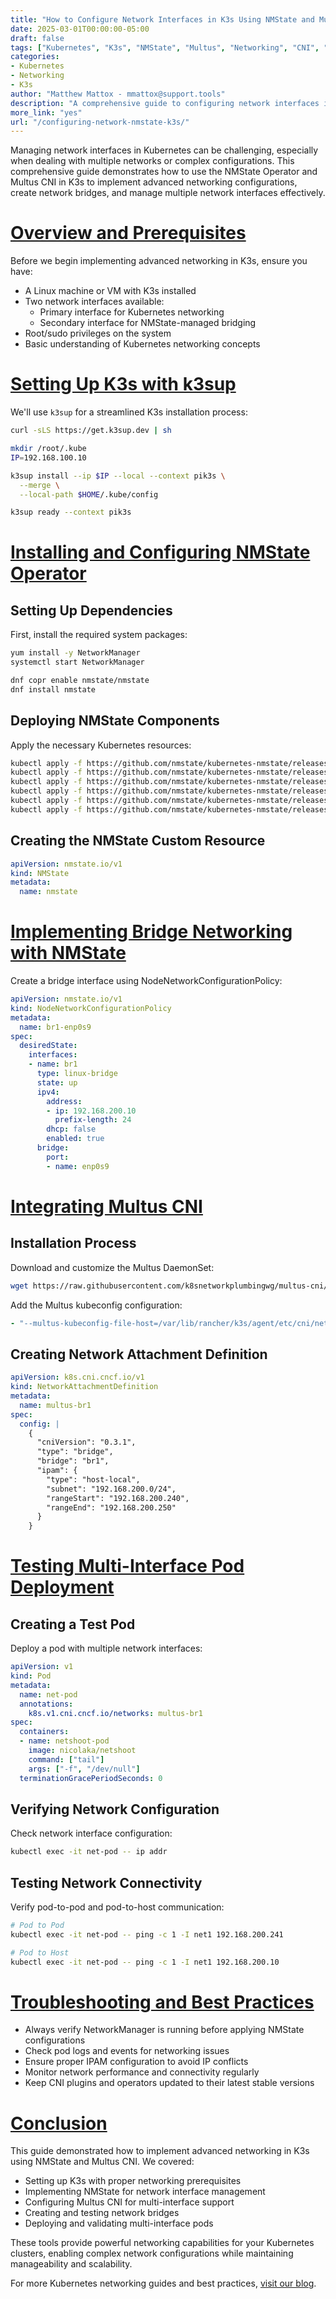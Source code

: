```yaml
---
title: "How to Configure Network Interfaces in K3s Using NMState and Multus CNI"
date: 2025-03-01T00:00:00-05:00
draft: false
tags: ["Kubernetes", "K3s", "NMState", "Multus", "Networking", "CNI", "Network Configuration", "Container Networking", "Linux Networking", "Network Management"]
categories:
- Kubernetes
- Networking
- K3s
author: "Matthew Mattox - mmattox@support.tools"
description: "A comprehensive guide to configuring network interfaces in K3s using NMState Operator and Multus CNI. Learn how to set up advanced networking, create network bridges, and manage multiple interfaces in Kubernetes clusters."
more_link: "yes"
url: "/configuring-network-nmstate-k3s/"
---
```


Managing network interfaces in Kubernetes can be challenging, especially when dealing with multiple networks or complex configurations. This comprehensive guide demonstrates how to use the NMState Operator and Multus CNI in K3s to implement advanced networking configurations, create network bridges, and manage multiple network interfaces effectively.

<!--more-->

# [Overview and Prerequisites](#overview)
Before we begin implementing advanced networking in K3s, ensure you have:
- A Linux machine or VM with K3s installed
- Two network interfaces available:
  - Primary interface for Kubernetes networking
  - Secondary interface for NMState-managed bridging
- Root/sudo privileges on the system
- Basic understanding of Kubernetes networking concepts

# [Setting Up K3s with k3sup](#k3s-setup)
We'll use `k3sup` for a streamlined K3s installation process:

```bash
curl -sLS https://get.k3sup.dev | sh

mkdir /root/.kube
IP=192.168.100.10

k3sup install --ip $IP --local --context pik3s \
  --merge \
  --local-path $HOME/.kube/config

k3sup ready --context pik3s
```

# [Installing and Configuring NMState Operator](#nmstate-installation)
## Setting Up Dependencies
First, install the required system packages:

```bash
yum install -y NetworkManager
systemctl start NetworkManager

dnf copr enable nmstate/nmstate
dnf install nmstate
```

## Deploying NMState Components
Apply the necessary Kubernetes resources:

```bash
kubectl apply -f https://github.com/nmstate/kubernetes-nmstate/releases/download/v0.80.1/nmstate.io_nmstates.yaml
kubectl apply -f https://github.com/nmstate/kubernetes-nmstate/releases/download/v0.80.1/namespace.yaml
kubectl apply -f https://github.com/nmstate/kubernetes-nmstate/releases/download/v0.80.1/service_account.yaml
kubectl apply -f https://github.com/nmstate/kubernetes-nmstate/releases/download/v0.80.1/role.yaml
kubectl apply -f https://github.com/nmstate/kubernetes-nmstate/releases/download/v0.80.1/role_binding.yaml
kubectl apply -f https://github.com/nmstate/kubernetes-nmstate/releases/download/v0.80.1/operator.yaml
```

## Creating the NMState Custom Resource
```yaml
apiVersion: nmstate.io/v1
kind: NMState
metadata:
  name: nmstate
```

# [Implementing Bridge Networking with NMState](#bridge-networking)
Create a bridge interface using NodeNetworkConfigurationPolicy:

```yaml
apiVersion: nmstate.io/v1
kind: NodeNetworkConfigurationPolicy
metadata:
  name: br1-enp0s9
spec:
  desiredState:
    interfaces:
    - name: br1
      type: linux-bridge
      state: up
      ipv4:
        address:
        - ip: 192.168.200.10
          prefix-length: 24
        dhcp: false
        enabled: true
      bridge:
        port:
        - name: enp0s9
```

# [Integrating Multus CNI](#multus-integration)
## Installation Process
Download and customize the Multus DaemonSet:

```bash
wget https://raw.githubusercontent.com/k8snetworkplumbingwg/multus-cni/master/deployments/multus-daemonset.yml
```

Add the Multus kubeconfig configuration:
```yaml
- "--multus-kubeconfig-file-host=/var/lib/rancher/k3s/agent/etc/cni/net.d/multus.d/multus.kubeconfig"
```

## Creating Network Attachment Definition
```yaml
apiVersion: k8s.cni.cncf.io/v1
kind: NetworkAttachmentDefinition
metadata:
  name: multus-br1
spec:
  config: |
    {
      "cniVersion": "0.3.1",
      "type": "bridge",
      "bridge": "br1",
      "ipam": {
        "type": "host-local",
        "subnet": "192.168.200.0/24",
        "rangeStart": "192.168.200.240",
        "rangeEnd": "192.168.200.250"
      }
    }
```

# [Testing Multi-Interface Pod Deployment](#testing)
## Creating a Test Pod
Deploy a pod with multiple network interfaces:

```yaml
apiVersion: v1
kind: Pod
metadata:
  name: net-pod
  annotations:
    k8s.v1.cni.cncf.io/networks: multus-br1
spec:
  containers:
  - name: netshoot-pod
    image: nicolaka/netshoot
    command: ["tail"]
    args: ["-f", "/dev/null"]
  terminationGracePeriodSeconds: 0
```

## Verifying Network Configuration
Check network interface configuration:
```bash
kubectl exec -it net-pod -- ip addr
```

## Testing Network Connectivity
Verify pod-to-pod and pod-to-host communication:
```bash
# Pod to Pod
kubectl exec -it net-pod -- ping -c 1 -I net1 192.168.200.241

# Pod to Host
kubectl exec -it net-pod -- ping -c 1 -I net1 192.168.200.10
```

# [Troubleshooting and Best Practices](#troubleshooting)
- Always verify NetworkManager is running before applying NMState configurations
- Check pod logs and events for networking issues
- Ensure proper IPAM configuration to avoid IP conflicts
- Monitor network performance and connectivity regularly
- Keep CNI plugins and operators updated to their latest stable versions

# [Conclusion](#conclusion)
This guide demonstrated how to implement advanced networking in K3s using NMState and Multus CNI. We covered:
- Setting up K3s with proper networking prerequisites
- Implementing NMState for network interface management
- Configuring Multus CNI for multi-interface support
- Creating and testing network bridges
- Deploying and validating multi-interface pods

These tools provide powerful networking capabilities for your Kubernetes clusters, enabling complex network configurations while maintaining manageability and scalability.

For more Kubernetes networking guides and best practices, [visit our blog](https://support.tools).
